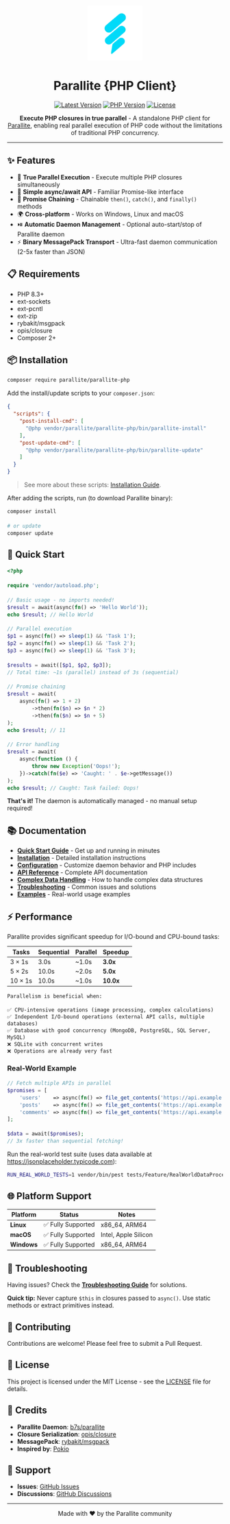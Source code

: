 <div align="center">

<img src="docs/art/parallite-logo.webp" alt="Parallite Logo" width="128">

# Parallite {PHP Client}

[![Latest Version](https://img.shields.io/packagist/v/parallite/parallite-php.svg?style=flat-square)](https://packagist.org/packages/parallite/parallite-php)
[![PHP Version](https://img.shields.io/packagist/php-v/parallite/parallite-php.svg?style=flat-square)](https://packagist.org/packages/parallite/parallite-php)
[![License](https://img.shields.io/packagist/l/parallite/parallite-php.svg?style=flat-square)](https://packagist.org/packages/parallite/parallite-php)

**Execute PHP closures in true parallel** - A standalone PHP client for [Parallite](https://github.com/b7s/parallite),
enabling real parallel execution of PHP code without the limitations of traditional PHP concurrency.

</div>

---

## ✨ Features

- 🚀 **True Parallel Execution** - Execute multiple PHP closures simultaneously
- 🎯 **Simple async/await API** - Familiar Promise-like interface
- 🔄 **Promise Chaining** - Chainable `then()`, `catch()`, and `finally()` methods
- 🌍 **Cross-platform** - Works on Windows, Linux and macOS
- ⏯️️ **Automatic Daemon Management** - Optional auto-start/stop of Parallite daemon
- ⚡ **Binary MessagePack Transport** - Ultra-fast daemon communication (2-5x faster than JSON)

## 📋 Requirements

- PHP 8.3+
- ext-sockets
- ext-pcntl
- ext-zip
- rybakit/msgpack
- opis/closure
- Composer 2+

## 📦 Installation

```bash
composer require parallite/parallite-php
```

Add the install/update scripts to your `composer.json`:

```json
{
  "scripts": {
    "post-install-cmd": [
      "@php vendor/parallite/parallite-php/bin/parallite-install"
    ],
    "post-update-cmd": [
      "@php vendor/parallite/parallite-php/bin/parallite-update"
    ]
  }
}
```

> See more about these scripts: [Installation Guide](docs/installation.md).

After adding the scripts, run (to download Parallite binary):

```bash
composer install

# or update
composer update
```

## 🚀 Quick Start

```php
<?php

require 'vendor/autoload.php';

// Basic usage - no imports needed!
$result = await(async(fn() => 'Hello World'));
echo $result; // Hello World

// Parallel execution
$p1 = async(fn() => sleep(1) && 'Task 1');
$p2 = async(fn() => sleep(1) && 'Task 2');
$p3 = async(fn() => sleep(1) && 'Task 3');

$results = await([$p1, $p2, $p3]);
// Total time: ~1s (parallel) instead of 3s (sequential)

// Promise chaining
$result = await(
    async(fn() => 1 + 2)
        ->then(fn($n) => $n * 2)
        ->then(fn($n) => $n + 5)
);
echo $result; // 11

// Error handling
$result = await(
    async(function () {
        throw new Exception('Oops!');
    })->catch(fn($e) => 'Caught: ' . $e->getMessage())
);
echo $result; // Caught: Task failed: Oops!
```

**That's it!** The daemon is automatically managed - no manual setup required!

## 📚 Documentation

- **[Quick Start Guide](docs/quick-start.md)** - Get up and running in minutes
- **[Installation](docs/installation.md)** - Detailed installation instructions
- **[Configuration](docs/configuration.md)** - Customize daemon behavior and PHP includes
- **[API Reference](docs/api-reference.md)** - Complete API documentation
- **[Complex Data Handling](docs/complex-data-handling.md)** - How to handle complex data structures
- **[Troubleshooting](docs/troubleshooting.md)** - Common issues and solutions
- **[Examples](examples/)** - Real-world usage examples

## ⚡ Performance

Parallite provides significant speedup for I/O-bound and CPU-bound tasks:

| Tasks   | Sequential | Parallel | Speedup   |
|---------|------------|----------|-----------|
| 3 × 1s  | 3.0s       | ~1.0s    | **3.0x**  |
| 5 × 2s  | 10.0s      | ~2.0s    | **5.0x**  |
| 10 × 1s | 10.0s      | ~1.0s    | **10.0x** |

```
Parallelism is beneficial when:

✅ CPU-intensive operations (image processing, complex calculations)
✅ Independent I/O-bound operations (external API calls, multiple databases)
✅ Database with good concurrency (MongoDB, PostgreSQL, SQL Server, MySQL)
❌ SQLite with concurrent writes
❌ Operations are already very fast
```

### Real-World Example

```php
// Fetch multiple APIs in parallel
$promises = [
    'users'    => async(fn() => file_get_contents('https://api.example.com/users')),
    'posts'    => async(fn() => file_get_contents('https://api.example.com/posts')),
    'comments' => async(fn() => file_get_contents('https://api.example.com/comments')),
];

$data = await($promises);
// 3x faster than sequential fetching!
```

Run the real-world test suite (uses data available at https://jsonplaceholder.typicode.com):

```bash
RUN_REAL_WORLD_TESTS=1 vendor/bin/pest tests/Feature/RealWorldDataProcessingTest.php --no-coverage
```

## 🌐 Platform Support

| Platform    | Status            | Notes                |
|-------------|-------------------|----------------------|
| **Linux**   | ✅ Fully Supported | x86_64, ARM64        |
| **macOS**   | ✅ Fully Supported | Intel, Apple Silicon |
| **Windows** | ✅ Fully Supported | x86_64, ARM64        |

## 🐛 Troubleshooting

Having issues? Check the **[Troubleshooting Guide](docs/troubleshooting.md)** for solutions.

**Quick tip:** Never capture `$this` in closures passed to `async()`. Use static methods or extract primitives instead.

## 🤝 Contributing

Contributions are welcome! Please feel free to submit a Pull Request.

## 📄 License

This project is licensed under the MIT License - see the [LICENSE](LICENSE) file for details.

## 🙏 Credits

- **Parallite Daemon**: [b7s/parallite](https://github.com/b7s/parallite)
- **Closure Serialization**: [opis/closure](https://github.com/opis/closure)
- **MessagePack**: [rybakit/msgpack](https://github.com/rybakit/msgpack)
- **Inspired by**: [Pokio](https://github.com/nunomaduro/pokio)

## 📮 Support

- **Issues**: [GitHub Issues](https://github.com/parallite/parallite-php/issues)
- **Discussions**: [GitHub Discussions](https://github.com/parallite/parallite-php/discussions)

---

<div align="center">

Made with ❤️ by the Parallite community

</div>
